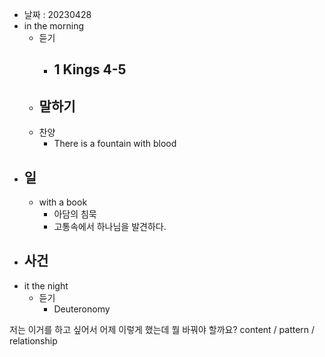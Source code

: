 - 날짜 : 20230428
- in the morning
	- 듣기
		- 1 Kings 4-5
			- 		
	- 말하기
		- 
	- 찬양
		- There is a fountain with blood
- 일
	- 
	- with a book
		- 아담의 침묵
		- 고통속에서 하나님을 발견하다.
- 사건
	- 
- it the night
	- 듣기
		- Deuteronomy 






저는 이거를 하고 싶어서 어제 이렇게 했는데 뭘 바꿔야 할까요?
content / pattern / relationship